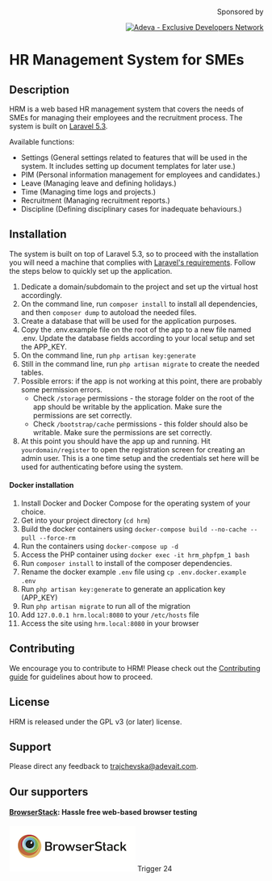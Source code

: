 <p align="right">Sponsored by</p>
<p align="right"><a href="https://adevait.com/"><img src="https://adevait.com/img/logo.svg" alt="Adeva - Exclusive Developers Network" width="105" ></a></p>

# HR Management System for SMEs

## Description

HRM is a web based HR management system that covers the needs of SMEs for managing their employees and the recruitment process. The system is built on [Laravel 5.3](https://laravel.com/docs/5.3).

Available functions:

* Settings (General settings related to features that will be used in the system. It includes setting up document templates for later use.)
* PIM (Personal information management for employees and candidates.)
* Leave (Managing leave and defining holidays.)
* Time (Managing time logs and projects.)
* Recruitment (Managing recruitment reports.)
* Discipline (Defining disciplinary cases for inadequate behaviours.)

## Installation

The system is built on top of Laravel 5.3, so to proceed with the installation you will need a machine that complies with [Laravel's requirements](https://laravel.com/docs/5.3/installation). Follow the steps below to quickly set up the application.

1. Dedicate a domain/subdomain to the project and set up the virtual host accordingly.
2. On the command line, run `composer install` to install all dependencies, and then `composer dump` to autoload the needed files.
3. Create a database that will be used for the application purposes.
4. Copy the .env.example file on the root of the app to a new file named .env. Update the database fields according to your local setup and set the APP_KEY.
5. On the command line, run `php artisan key:generate`
6. Still in the command line, run `php artisan migrate` to create the needed tables. 
7. Possible errors: if the app is not working at this point, there are probably some permission errors. 
    * Check `/storage` permissions - the storage folder on the root of the app should be writable by the application. Make sure the permissions are set correctly.
    * Check `/bootstrap/cache` permissions - this folder should also be writable. Make sure the permissions are set correctly. 
8. At this point you should have the app up and running. Hit `yourdomain/register` to open the registration screen for creating an admin user. This is a one time setup and the credentials set here will be used for authenticating before using the system.

#### Docker installation
1. Install Docker and Docker Compose for the operating system of your choice.
2. Get into your project directory (`cd hrm`)
3. Build the docker containers using `docker-compose build --no-cache --pull --force-rm`
4. Run the containers using `docker-compose up -d`
5. Access the PHP container using `docker exec -it hrm_phpfpm_1 bash`
6. Run `composer install` to install of the composer dependencies.
7. Rename the docker example `.env` file using `cp .env.docker.example .env`
8. Run `php artisan key:generate` to generate an application key (APP_KEY)
9. Run `php artisan migrate` to run all of the migration
10. Add `127.0.0.1 hrm.local:8080` to your `/etc/hosts` file
11. Access the site using `hrm.local:8080` in your browser

## Contributing

We encourage you to contribute to HRM! Please check out the [Contributing guide](contributing.md) for guidelines about how to proceed. 

## License

HRM is released under the GPL v3 (or later) license.

## Support

Please direct any feedback to trajchevska@adevait.com.

## Our supporters
#### [BrowserStack](https://www.browserstack.com/): Hassle free web-based browser testing 
![Testing made easy with BrowserStack](https://raw.githubusercontent.com/adevait/hrm/master/public/images/browserstack-logo.png)
Trigger 24
